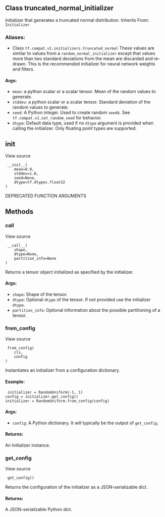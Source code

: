 ## Class truncated_normal_initializer
Initializer that generates a truncated normal distribution.
Inherits From: `Initializer`
### Aliases:
- Class `tf.compat.v1.initializers.truncated_normal`
These values are similar to values from a `random_normal_initializer` except that values more than two standard deviations from the mean are discarded and re-drawn. This is the recommended initializer for neural network weights and filters.
#### Args:
- `mean`: a python scalar or a scalar tensor. Mean of the random values to generate.
- `stddev`: a python scalar or a scalar tensor. Standard deviation of the random values to generate.
- `seed`: A Python integer. Used to create random `seed`s. See `tf.compat.v1.set_random_seed` for behavior.
- `dtype`: Default data type, used if no `dtype` argument is provided when calling the initializer. Only floating point types are supported.
## __init__
View source

```
 __init__(
    mean=0.0,
    stddev=1.0,
    seed=None,
    dtype=tf.dtypes.float32
)
```
DEPRECATED FUNCTION ARGUMENTS
## Methods
### __call__
View source

```
 __call__(
    shape,
    dtype=None,
    partition_info=None
)
```
Returns a tensor object initialized as specified by the initializer.
#### Args:
- `shape`: Shape of the tensor.
- `dtype`: Optional `dtype` of the tensor. If not provided use the initializer `dtype`.
- `partition_info`: Optional information about the possible partitioning of a tensor.
### from_config
View source

```
 from_config(
    cls,
    config
)
```
Instantiates an initializer from a configuration dictionary.
#### Example:

```
 initializer = RandomUniform(-1, 1)
config = initializer.get_config()
initializer = RandomUniform.from_config(config)
```
#### Args:
- `config`: A Python dictionary. It will typically be the output of `get_config`.
#### Returns:
An Initializer instance.
### get_config
View source

```
 get_config()
```
Returns the configuration of the initializer as a JSON-serializable dict.
#### Returns:
A JSON-serializable Python dict.
